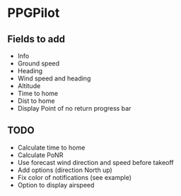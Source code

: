 # PPGPilot

## Fields to add

- Info
- Ground speed
- Heading
- Wind speed and heading
- Altitude
- Time to home
- Dist to home
- Display Point of no return progress bar
 
## TODO

- Calculate time to home
- Calculate PoNR
- Use forecast wind direction and speed before takeoff
- Add options (direction North up)
- Fix color of notifications (see example)
- Option to display airspeed
